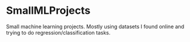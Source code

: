 # SmallMLProjects
Small machine learning projects. Mostly using datasets I found online and trying to do regression/classification tasks.
